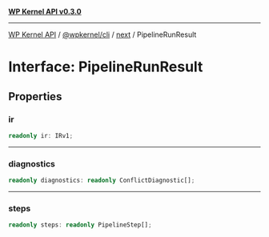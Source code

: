 [**WP Kernel API v0.3.0**](../../../../../README.md)

---

[WP Kernel API](../../../../../README.md) / [@wpkernel/cli](../../../README.md) / [next](../README.md) / PipelineRunResult

# Interface: PipelineRunResult

## Properties

### ir

```ts
readonly ir: IRv1;
```

---

### diagnostics

```ts
readonly diagnostics: readonly ConflictDiagnostic[];
```

---

### steps

```ts
readonly steps: readonly PipelineStep[];
```
